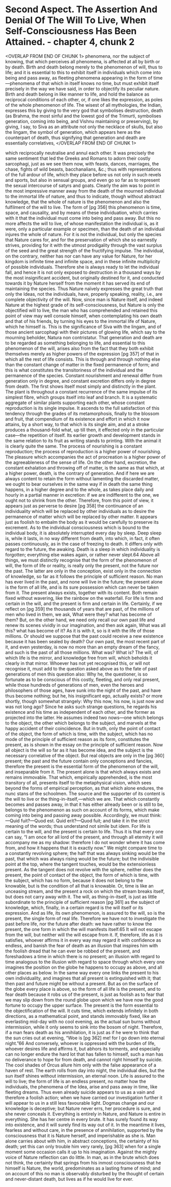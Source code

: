 # Second Aspect. The Assertion And Denial Of The Will To Live, When Self-Consciousness Has Been Attained. - chapter 4, chunk 2

<OVERLAP FROM END OF CHUNK 1>
phenomena, nor the subject of knowing, that which perceives all phenomena, is affected at all by birth or by death. Birth and death belong merely to the phenomenon of will, thus to life; and it is essential to this to exhibit itself in individuals which come into being and pass away, as fleeting phenomena appearing in the form of time—phenomena of that which in itself knows no time, but must exhibit itself precisely in the way we have said, in order to objectify its peculiar nature. Birth and death belong in like manner to life, and hold the balance as reciprocal conditions of each other, or, if one likes the expression, as poles of the whole phenomenon of life. The wisest of all mythologies, the Indian, expresses this by giving to the very god that symbolises destruction, death (as Brahma, the most sinful and the lowest god of the Trimurti, symbolises generation, coming into being, and Vishnu maintaining or preserving), by giving, I say, to Siva as an attribute not only the necklace of skulls, but also the lingam, the symbol of generation, which appears here as the counterpart of death, thus signifying that generation and death are essentially correlatives,
</OVERLAP FROM END OF CHUNK 1>

which reciprocally neutralise and annul each other. It was precisely the same sentiment that led the Greeks and Romans to adorn their costly sarcophagi, just as we see them now, with feasts, dances, marriages, the chase, fights of wild beasts, bacchanalians, &c.; thus with representations of the full ardour of life, which they place before us not only in such revels and sports, but also in sensual groups, and even go so far as to represent the sexual intercourse of satyrs and goats. Clearly the aim was to point in the most impressive manner away from the death of the mourned individual to the immortal life of nature, and thus to indicate, though without abstract knowledge, that the whole of nature is the phenomenon and also the fulfilment of the will to live. The form of [pg 356] this phenomenon is time, space, and causality, and by means of these individuation, which carries with it that the individual must come into being and pass away. But this no more affects the will to live, of whose manifestation the individual is, as it were, only a particular example or specimen, than the death of an individual injures the whole of nature. For it is not the individual, but only the species that Nature cares for, and for the preservation of which she so earnestly strives, providing for it with the utmost prodigality through the vast surplus of the seed and the great strength of the fructifying impulse. The individual, on the contrary, neither has nor can have any value for Nature, for her kingdom is infinite time and infinite space, and in these infinite multiplicity of possible individuals. Therefore she is always ready to let the individual fall, and hence it is not only exposed to destruction in a thousand ways by the most insignificant accident, but originally destined for it, and conducted towards it by Nature herself from the moment it has served its end of maintaining the species. Thus Nature naïvely expresses the great truth that only the Ideas, not the individuals, have, properly speaking, reality, i.e., are complete objectivity of the will. Now, since man is Nature itself, and indeed Nature at the highest grade of its self-consciousness, but Nature is only the objectified will to live, the man who has comprehended and retained this point of view may well console himself, when contemplating his own death and that of his friends, by turning his eyes to the immortal life of Nature, which he himself is. This is the significance of Siva with the lingam, and of those ancient sarcophagi with their pictures of glowing life, which say to the mourning beholder, Natura non contristatur. That generation and death are to be regarded as something belonging to life, and essential to this phenomenon of the will, arises also from the fact that they both exhibit themselves merely as higher powers of the expression [pg 357] of that in which all the rest of life consists. This is through and through nothing else than the constant change of matter in the fixed permanence of form; and this is what constitutes the transitoriness of the individual and the permanence of the species. Constant nourishment and renewal differ from generation only in degree, and constant excretion differs only in degree from death. The first shows itself most simply and distinctly in the plant. The plant is throughout a constant recurrence of the same impulse of its simplest fibre, which groups itself into leaf and branch. It is a systematic aggregate of similar plants supporting each other, whose constant reproduction is its single impulse. It ascends to the full satisfaction of this tendency through the grades of its metamorphosis, finally to the blossom and fruit, that compendium of its existence and effort in which it now attains, by a short way, to that which is its single aim, and at a stroke produces a thousand-fold what, up till then, it effected only in the particular case—the repetition of itself. Its earlier growth and development stands in the same relation to its fruit as writing stands to printing. With the animal it is clearly quite the same. The process of nourishing is a constant reproduction; the process of reproduction is a higher power of nourishing. The pleasure which accompanies the act of procreation is a higher power of the agreeableness of the sense of life. On the other hand, excretion, the constant exhalation and throwing off of matter, is the same as that which, at a higher power, death, is the contrary of generation. And if here we are always content to retain the form without lamenting the discarded matter, we ought to bear ourselves in the same way if in death the same thing happens, in a higher degree and to the whole, as takes place daily and hourly in a partial manner in excretion: if we are indifferent to the one, we ought not to shrink from the other. Therefore, from this point of view, it appears just as perverse to desire [pg 358] the continuance of an individuality which will be replaced by other individuals as to desire the permanence of matter which will be replaced by other matter. It appears just as foolish to embalm the body as it would be carefully to preserve its excrement. As to the individual consciousness which is bound to the individual body, it is absolutely interrupted every day by sleep. Deep sleep is, while it lasts, in no way different from death, into which, in fact, it often passes continuously, as in the case of freezing to death. It differs only with regard to the future, the awaking. Death is a sleep in which individuality is forgotten; everything else wakes again, or rather never slept.64 Above all things, we must distinctly recognise that the form of the phenomenon of will, the form of life or reality, is really only the present, not the future nor the past. The latter are only in the conception, exist only in the connection of knowledge, so far as it follows the principle of sufficient reason. No man has ever lived in the past, and none will live in the future; the present alone is the form of all life, and is its sure possession which can never be taken from it. The present always exists, together with its content. Both remain fixed without wavering, like the rainbow on the waterfall. For life is firm and certain in the will, and the present is firm and certain in life. Certainly, if we reflect on [pg 359] the thousands of years that are past, of the millions of men who lived in them, we ask, What were they? what has become of them? But, on the other hand, we need only recall our own past life and renew its scenes vividly in our imagination, and then ask again, What was all this? what has become of it? As it is with it, so is it with the life of those millions. Or should we suppose that the past could receive a new existence because it has been sealed by death? Our own past, the most recent part of it, and even yesterday, is now no more than an empty dream of the fancy, and such is the past of all those millions. What was? What is? The will, of which life is the mirror, and knowledge free from will, which beholds it clearly in that mirror. Whoever has not yet recognised this, or will not recognise it, must add to the question asked above as to the fate of past generations of men this question also: Why he, the questioner, is so fortunate as to be conscious of this costly, fleeting, and only real present, while those hundreds of generations of men, even the heroes and philosophers of those ages, have sunk into the night of the past, and have thus become nothing; but he, his insignificant ego, actually exists? or more shortly, though somewhat strangely: Why this now, his now, is just now and was not long ago? Since he asks such strange questions, he regards his existence and his time as independent of each other, and the former as projected into the latter. He assumes indeed two nows—one which belongs to the object, the other which belongs to the subject, and marvels at the happy accident of their coincidence. But in truth, only the point of contact of the object, the form of which is time, with the subject, which has no mode of the principle of sufficient reason as its form, constitutes the present, as is shown in the essay on the principle of sufficient reason. Now all object is the will so far as it has become idea, and the subject is the necessary correlative of the object. But real objects are only in the [pg 360] present; the past and the future contain only conceptions and fancies, therefore the present is the essential form of the phenomenon of the will, and inseparable from it. The present alone is that which always exists and remains immovable. That which, empirically apprehended, is the most transitory of all, presents itself to the metaphysical vision, which sees beyond the forms of empirical perception, as that which alone endures, the nunc stans of the schoolmen. The source and the supporter of its content is the will to live or the thing-in-itself,—which we are. That which constantly becomes and passes away, in that it has either already been or is still to be, belongs to the phenomenon as such on account of its forms, which make coming into being and passing away possible. Accordingly, we must think:—Quid fuit?—Quod est. Quid erit?—Quod fuit; and take it in the strict meaning of the words; thus understand not simile but idem. For life is certain to the will, and the present is certain to life. Thus it is that every one can say, “I am once for all lord of the present, and through all eternity it will accompany me as my shadow: therefore I do not wonder where it has come from, and how it happens that it is exactly now.” We might compare time to a constantly revolving sphere; the half that was always sinking would be the past, that which was always rising would be the future; but the indivisible point at the top, where the tangent touches, would be the extensionless present. As the tangent does not revolve with the sphere, neither does the present, the point of contact of the object, the form of which is time, with the subject, which has no form, because it does not belong to the knowable, but is the condition of all that is knowable. Or, time is like an unceasing stream, and the present a rock on which the stream breaks itself, but does not carry away with it. The will, as thing-in-itself, is just as little subordinate to the principle of sufficient reason [pg 361] as the subject of knowledge, which, finally, in a certain regard is the will itself or its expression. And as life, its own phenomenon, is assured to the will, so is the present, the single form of real life. Therefore we have not to investigate the past before life, nor the future after death: we have rather to know the present, the one form in which the will manifests itself.65 It will not escape from the will, but neither will the will escape from it. If, therefore, life as it is satisfies, whoever affirms it in every way may regard it with confidence as endless, and banish the fear of death as an illusion that inspires him with the foolish dread that he can ever be robbed of the present, and foreshadows a time in which there is no present; an illusion with regard to time analogous to the illusion with regard to space through which every one imagines the position on the globe he happens to occupy as above, and all other places as below. In the same way every one links the present to his own individuality, and imagines that all present is extinguished with it; that then past and future might be without a present. But as on the surface of the globe every place is above, so the form of all life is the present, and to fear death because it robs us of the present, is just as foolish as to fear that we may slip down from the round globe upon which we have now the good fortune to occupy the upper surface. The present is the form essential to the objectification of the will. It cuts time, which extends infinitely in both directions, as a mathematical point, and stands immovably fixed, like an everlasting mid-day with no cool evening, as the actual sun burns without intermission, while it only seems to sink into the bosom of night. Therefore, if a man fears death as his annihilation, it is just as if he were to think that the sun cries out at evening, “Woe is [pg 362] me! for I go down into eternal night.”66 And conversely, whoever is oppressed with the burden of life, whoever desires life and affirms it, but abhors its torments, and especially can no longer endure the hard lot that has fallen to himself, such a man has no deliverance to hope for from death, and cannot right himself by suicide. The cool shades of Orcus allure him only with the false appearance of a haven of rest. The earth rolls from day into night, the individual dies, but the sun itself shines without intermission, an eternal noon. Life is assured to the will to live; the form of life is an endless present, no matter how the individuals, the phenomena of the Idea, arise and pass away in time, like fleeting dreams. Thus even already suicide appears to us as a vain and therefore a foolish action; when we have carried our investigation further it will appear to us in a still less favourable light. Dogmas change and our knowledge is deceptive; but Nature never errs, her procedure is sure, and she never conceals it. Everything is entirely in Nature, and Nature is entire in everything. She has her centre in every brute. It has surely found its way into existence, and it will surely find its way out of it. In the meantime it lives, fearless and without care, in the presence of annihilation, supported by the consciousness that it is Nature herself, and imperishable as she is. Man alone carries about with him, in abstract conceptions, the certainty of his death; yet this can only trouble him very rarely, [pg 363] when for a single moment some occasion calls it up to his imagination. Against the mighty voice of Nature reflection can do little. In man, as in the brute which does not think, the certainty that springs from his inmost consciousness that he himself is Nature, the world, predominates as a lasting frame of mind; and on account of this no man is observably disturbed by the thought of certain and never-distant death, but lives as if he would live for ever.